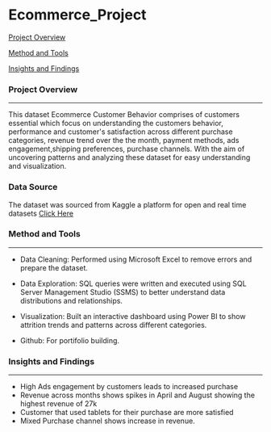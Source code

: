 # Ecommerce_Project

[Project Overview](#prject-overview)

[Method and Tools](#method-and-tools)

[Insights and Findings](#insights-and-findings)

### Project Overview
---
This dataset Ecommerce Customer Behavior comprises of customers essential which focus on understanding the customers behavior, performance and customer's satisfaction across different  purchase categories, revenue trend over the the month, payment methods, ads engagement,shipping preferences, purchase channels. 
With the aim of uncovering patterns and analyzing these dataset for easy understanding and visualization.

### Data Source
The dataset was sourced from Kaggle a platform for open and real time datasets [Click Here](https://www.kaggle.com/)

### Method and Tools
---
-  Data Cleaning: Performed using Microsoft Excel to remove errors and prepare the dataset.

- Data Exploration: SQL queries were written and executed using SQL Server Management Studio (SSMS) to better understand data distributions and relationships.

- Visualization: Built an interactive dashboard using Power BI to show attrition trends and patterns across different categories.

- Github: For portifolio building.

### Insights and Findings
---
- High Ads engagement by customers leads to increased purchase
- Revenue across months shows spikes in April and August showing the highest revenue of 27k
- Customer that used tablets for their purchase are more satisfied
- Mixed Purchase channel shows increase in revenue.



